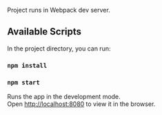 Project runs in Webpack dev server.

## Available Scripts

In the project directory, you can run:

### `npm install`

### `npm start`

Runs the app in the development mode.<br>
Open [http://localhost:8080](http://localhost:8080) to view it in the browser.
